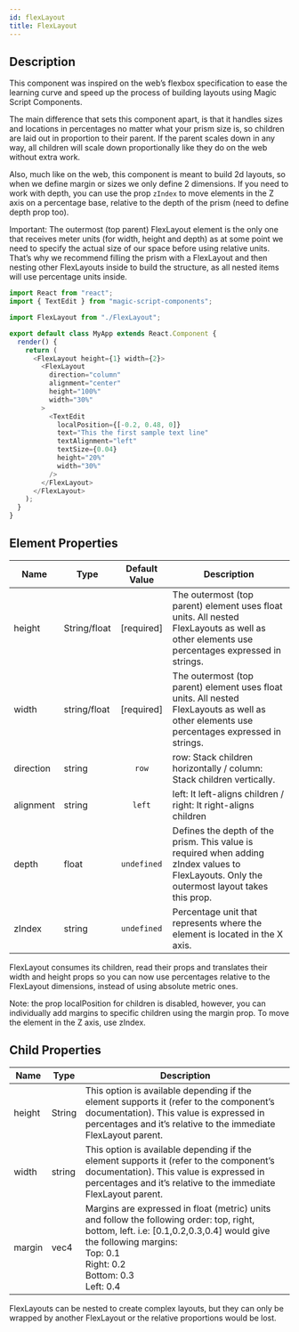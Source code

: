 ```yaml
---
id: flexLayout
title: FlexLayout
---
```


## Description

This component was inspired on the web’s flexbox specification to ease the learning curve and speed up the process of building layouts using Magic Script Components.

The main difference that sets this component apart, is that it handles sizes and locations in percentages no matter what your prism size is, so children are laid out in proportion to their parent. If the parent scales down in any way, all children will scale down proportionally like they do on the web without extra work.

Also, much like on the web, this component is meant to build 2d layouts, so when we define margin or sizes we only define 2 dimensions. If you need to work with depth, you can use the prop `zIndex` to move elements in the Z axis on a percentage base, relative to the depth of the prism (need to define depth prop too).

Important: The outermost (top parent) FlexLayout element is the only one that receives meter units (for width, height and depth) as at some point we need to specify the actual size of our space before using relative units. That’s why we recommend filling the prism with a FlexLayout and then nesting other FlexLayouts inside to build the structure, as all nested items will use percentage units inside.

```javascript
import React from "react";
import { TextEdit } from "magic-script-components";

import FlexLayout from "./FlexLayout";

export default class MyApp extends React.Component {
  render() {
    return (
      <FlexLayout height={1} width={2}>
        <FlexLayout
          direction="column"
          alignment="center"
          height="100%"
          width="30%"
        >
          <TextEdit
            localPosition={[-0.2, 0.48, 0]}
            text="This the first sample text line"
            textAlignment="left"
            textSize={0.04}
            height="20%"
            width="30%"
          />
        </FlexLayout>
      </FlexLayout>
    );
  }
}
```

## Element Properties

| Name      | Type         | Default Value | Description                                                                                                                                 |
| --------- | ------------ | :-----------: | ------------------------------------------------------------------------------------------------------------------------------------------- |
| height    | String/float |  [required]   | The outermost (top parent) element uses float units. All nested FlexLayouts as well as other elements use percentages expressed in strings. |
| width     | string/float |  [required]   | The outermost (top parent) element uses float units. All nested FlexLayouts as well as other elements use percentages expressed in strings. |
| direction | string       |     `row`     | row: Stack children horizontally / column: Stack children vertically.                                                                       |
| alignment | string       |    `left`     | left: It left-aligns children / right: It right-aligns children                                                                             |
| depth     | float        |  `undefined`  | Defines the depth of the prism. This value is required when adding zIndex values to FlexLayouts. Only the outermost layout takes this prop. |
| zIndex    | string       |  `undefined`  | Percentage unit that represents where the element is located in the X axis.                                                                 |

FlexLayout consumes its children, read their props and translates their width and height props so you can now use percentages relative to the FlexLayout dimensions, instead of using absolute metric ones.

Note: the prop localPosition for children is disabled, however, you can individually add margins to specific children using the margin prop. To move the element in the Z axis, use zIndex.

## Child Properties

| Name   | Type   | Description                                                                                                                                                                                                                |
| ------ | ------ | -------------------------------------------------------------------------------------------------------------------------------------------------------------------------------------------------------------------------- |
| height | String | This option is available depending if the element supports it (refer to the component’s documentation). This value is expressed in percentages and it’s relative to the immediate FlexLayout parent.                       |
| width  | string | This option is available depending if the element supports it (refer to the component’s documentation). This value is expressed in percentages and it’s relative to the immediate FlexLayout parent.                       |
| margin | vec4   | Margins are expressed in float (metric) units and follow the following order: top, right, bottom, left. i.e: [0.1,0.2,0.3,0.4] would give the following margins:<br>Top: 0.1<br>Right: 0.2<br>Bottom: 0.3<br>Left: 0.4<br> |

FlexLayouts can be nested to create complex layouts, but they can only be wrapped by another FlexLayout or the relative proportions would be lost.

